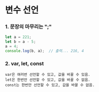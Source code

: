 변수 선언
===
### 1. 문장의 마무리는 ";"

```javascript
let a = 221;        
let b = a - 5;      
a = 4;             
console.log(b, a);  // 출력... 216, 4
```

### 2. var, let, const
```
var은 여러번 선언할 수 있고, 값을 바꿀 수 있음.
let은 한번만 선언할 수 있고, 값을 바꿀 수 없음.
const는 한번만 선언할 수 있고, 값을 바꿀 수 없음.
```
